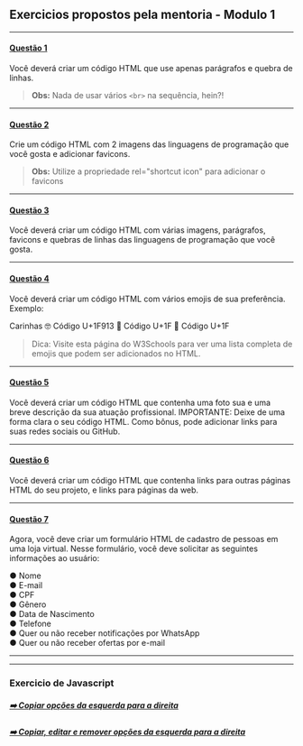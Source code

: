## Exercicios propostos pela mentoria - Modulo 1

---

#### [Questão 1](https://github.com/nogueiraDani/exercicios-modulo1-entra21/tree/main/questao1) 
 
Você deverá criar um código HTML que use apenas parágrafos e quebra de linhas. 

> **Obs:**  Nada de usar vários `<br>` na sequência, hein?!

---

#### [Questão 2](https://github.com/nogueiraDani/exercicios-modulo1-entra21/tree/main/questao2) 
 
Crie um código HTML com 2 imagens das linguagens de programação que você gosta e adicionar favicons.

> **Obs:** Utilize a propriedade rel="shortcut icon" para adicionar o favicons

---

#### [Questão 3](https://github.com/nogueiraDani/exercicios-modulo1-entra21/tree/main/questao3) 
 
Você deverá criar um código HTML com várias imagens, parágrafos, favicons e quebras de linhas das linguagens de programação que você gosta.

---

#### [Questão 4](https://github.com/nogueiraDani/exercicios-modulo1-entra21/tree/main/questao4)
 
Você deverá criar um código HTML com vários emojis de sua preferência. Exemplo:

Carinhas
🤓 Código U+1F913
🤯 Código U+1F
🥶 Código U+1F

> Dica: Visite esta página do W3Schools para ver uma lista completa de emojis que podem ser adicionados no HTML.

---

#### [Questão 5](https://github.com/nogueiraDani/exercicios-modulo1-entra21/tree/main/questao5)
 
Você deverá criar um código HTML que contenha uma foto sua e uma breve descrição da sua atuação profissional. IMPORTANTE: Deixe de uma forma clara o seu código HTML. Como bônus, pode adicionar links para suas redes sociais ou GitHub. 

---

#### [Questão 6](https://github.com/nogueiraDani/exercicios-modulo1-entra21/tree/main/questao6) 
 
Você deverá criar um código HTML que contenha links para outras páginas HTML do seu projeto, e links para páginas da web.

---

#### [Questão 7](https://github.com/nogueiraDani/exercicios-modulo1-entra21/tree/main/questao7) 
Agora, você deve criar um formulário HTML de cadastro de pessoas em uma loja virtual. Nesse formulário, você deve solicitar as seguintes informações ao usuário: 

● Nome
<br>
● E-mail
<br> 
● CPF
<br>
● Gênero
<br> 
● Data de Nascimento
<br> 
● Telefone
<br> 
● Quer ou não receber notificações por WhatsApp
<br> 
● Quer ou não receber ofertas por e-mail

---


---

### Exercicio de Javascript

##### [➡️ Copiar opções da esquerda para a direita ]((https://github.com/nogueiraDani/exercicios-modulo1-entra21/tree/main/exercicios-Js/exercicio01))

##### [➡️ Copiar, editar e remover opções da esquerda para a direita ](https://github.com/nogueiraDani/exercicios-modulo1-entra21/tree/main/exercicios-Js/exercicio02)